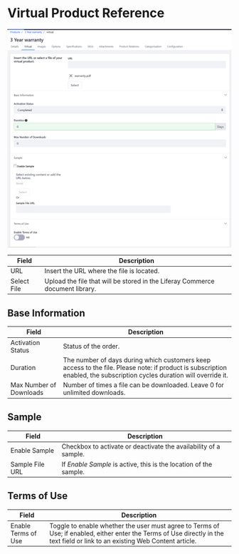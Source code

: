 # Virtual Product Reference

![Virtual product details](./virtual-product-reference/images/01.png)

| Field       | Description                                                                   |
| ----------- | ----------------------------------------------------------------------------- |
| URL         | Insert the URL where the file is located.                                     |
| Select File | Upload the file that will be stored in the Liferay Commerce document library. |

## Base Information

| Field                   | Description                                                                                                                                                            |
| ----------------------- | ---------------------------------------------------------------------------------------------------------------------------------------------------------------------- |
| Activation Status       | Status of the order.                                                                                                                                                   |
| Duration                | The number of days during which customers keep access to the file. Please note: if product is subscription enabled, the subscription cycles duration will override it. |
| Max Number of Downloads | Number of times a file can be downloaded. Leave 0 for unlimited downloads.                                                                                             |

## Sample

| Field           | Description                                                       |
| --------------- | ----------------------------------------------------------------- |
| Enable Sample   | Checkbox to activate or deactivate the availability of a sample.  |
| Sample File URL | If _Enable Sample_ is active, this is the location of the sample. |

## Terms of Use

| Field               | Description                                                                                                                                                                    |
| ------------------- | ------------------------------------------------------------------------------------------------------------------------------------------------------------------------------ |
| Enable Terms of Use | Toggle to enable whether the user must agree to Terms of Use; if enabled, either enter the Terms of Use directly in the text field or link to an existing Web Content article. |
